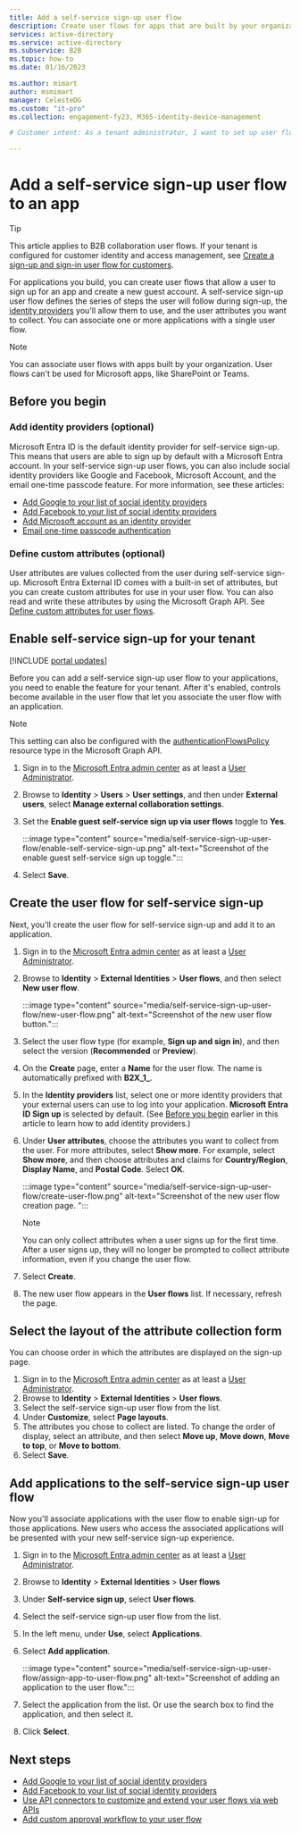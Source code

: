 ```yaml
---
title: Add a self-service sign-up user flow
description: Create user flows for apps that are built by your organization. Then, users who visit that app can gain a guest account using the options configured in the user flow.
services: active-directory
ms.service: active-directory
ms.subservice: B2B
ms.topic: how-to
ms.date: 01/16/2023

ms.author: mimart
author: msmimart
manager: CelesteDG
ms.custom: "it-pro"
ms.collection: engagement-fy23, M365-identity-device-management

# Customer intent: As a tenant administrator, I want to set up user flows that allow a user to sign up for an app and create a new guest account. 

---
```


# Add a self-service sign-up user flow to an app

> [!TIP]
> This article applies to B2B collaboration user flows. If your tenant is configured for customer identity and access management, see [Create a sign-up and sign-in user flow for customers](customers/how-to-user-flow-sign-up-sign-in-customers.md).

For applications you build, you can create user flows that allow a user to sign up for an app and create a new guest account. A self-service sign-up user flow defines the series of steps the user will follow during sign-up, the [identity providers](identity-providers.md) you'll allow them to use, and the user attributes you want to collect. You can associate one or more applications with a single user flow.

> [!NOTE]
> You can associate user flows with apps built by your organization. User flows can't be used for Microsoft apps, like SharePoint or Teams.

## Before you begin

### Add identity providers (optional)

Microsoft Entra ID is the default identity provider for self-service sign-up. This means that users are able to sign up by default with a Microsoft Entra account. In your self-service sign-up user flows, you can also include social identity providers like Google and Facebook, Microsoft Account, and the email one-time passcode feature. For more information, see these articles:

- [Add Google to your list of social identity providers](google-federation.md)
- [Add Facebook to your list of social identity providers](facebook-federation.md)
- [Add Microsoft account as an identity provider](microsoft-account.md)
- [Email one-time passcode authentication](one-time-passcode.md)

### Define custom attributes (optional)

User attributes are values collected from the user during self-service sign-up. Microsoft Entra External ID comes with a built-in set of attributes, but you can create custom attributes for use in your user flow. You can also read and write these attributes by using the Microsoft Graph API. See [Define custom attributes for user flows](user-flow-add-custom-attributes.md).

## Enable self-service sign-up for your tenant

[!INCLUDE [portal updates](~/includes/portal-update.md)]

Before you can add a self-service sign-up user flow to your applications, you need to enable the feature for your tenant. After it's enabled, controls become available in the user flow that let you associate the user flow with an application.

> [!NOTE]
> This setting can also be configured with the [authenticationFlowsPolicy](/graph/api/resources/authenticationflowspolicy?view=graph-rest-1.0&preserve-view=true) resource type in the Microsoft Graph API.

1. Sign in to the [Microsoft Entra admin center](https://entra.microsoft.com) as at least a [User Administrator](~/identity/role-based-access-control/permissions-reference.md#user-administrator).
1. Browse to **Identity** > **Users** > **User settings**, and then under **External users**, select **Manage external collaboration settings**.
1. Set the **Enable guest self-service sign up via user flows** toggle to **Yes**.

   :::image type="content" source="media/self-service-sign-up-user-flow/enable-self-service-sign-up.png" alt-text="Screenshot of the enable guest self-service sign up toggle.":::

5. Select **Save**.
## Create the user flow for self-service sign-up

Next, you'll create the user flow for self-service sign-up and add it to an application.

1. Sign in to the [Microsoft Entra admin center](https://entra.microsoft.com) as at least a [User Administrator](~/identity/role-based-access-control/permissions-reference.md#user-administrator).
1. Browse to **Identity** > **External Identities** > **User flows**, and then select **New user flow**.

   :::image type="content" source="media/self-service-sign-up-user-flow/new-user-flow.png" alt-text="Screenshot of the new user flow button.":::

1. Select the user flow type (for example, **Sign up and sign in**), and then select the version (**Recommended** or **Preview**).
1. On the **Create** page, enter a **Name** for the user flow. The name is automatically prefixed with **B2X_1_**.
1. In the **Identity providers** list, select one or more identity providers that your external users can use to log into your application. **Microsoft Entra ID Sign up** is selected by default. (See [Before you begin](#before-you-begin) earlier in this article to learn how to add identity providers.)
1. Under **User attributes**, choose the attributes you want to collect from the user. For more attributes, select **Show more**. For example, select **Show more**, and then choose attributes and claims for **Country/Region**, **Display Name**, and **Postal Code**. Select **OK**.

   :::image type="content" source="media/self-service-sign-up-user-flow/create-user-flow.png" alt-text="Screenshot of the new user flow creation page. ":::

   > [!NOTE]
   > You can only collect attributes when a user signs up for the first time. After a user signs up, they will no longer be prompted to collect attribute information, even if you change the user flow.

1. Select **Create**.
1. The new user flow appears in the **User flows** list. If necessary, refresh the page.

## Select the layout of the attribute collection form

You can choose order in which the attributes are displayed on the sign-up page. 

1. Sign in to the [Microsoft Entra admin center](https://entra.microsoft.com) as at least a [User Administrator](~/identity/role-based-access-control/permissions-reference.md#user-administrator).
1. Browse to **Identity** > **External Identities** > **User flows**.
3. Select the self-service sign-up user flow from the list.
4. Under **Customize**, select **Page layouts**.
5. The attributes you chose to collect are listed. To change the order of display, select an attribute, and then select **Move up**, **Move down**, **Move to top**, or **Move to bottom**.
6. Select **Save**.

## Add applications to the self-service sign-up user flow

Now you'll associate applications with the user flow to enable sign-up for those applications. New users who access the associated applications will be presented with your new self-service sign-up experience.

1. Sign in to the [Microsoft Entra admin center](https://entra.microsoft.com) as at least a [User Administrator](~/identity/role-based-access-control/permissions-reference.md#user-administrator).
1. Browse to **Identity** > **External Identities** > **User flows**
1. Under **Self-service sign up**, select **User flows**.
1. Select the self-service sign-up user flow from the list.
1. In the left menu, under **Use**, select **Applications**.
1. Select **Add application**.

   :::image type="content" source="media/self-service-sign-up-user-flow/assign-app-to-user-flow.png" alt-text="Screenshot of adding an application to the user flow.":::

1. Select the application from the list. Or use the search box to find the application, and then select it.
1. Click **Select**.

## Next steps

- [Add Google to your list of social identity providers](google-federation.md)
- [Add Facebook to your list of social identity providers](facebook-federation.md)
- [Use API connectors to customize and extend your user flows via web APIs](api-connectors-overview.md)
- [Add custom approval workflow to your user flow](self-service-sign-up-add-approvals.md)
